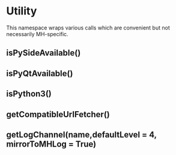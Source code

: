# Utility

This namespace wraps various calls which are convenient but not necessarily MH-specific.

## isPySideAvailable()

## isPyQtAvailable()

## isPython3()

## getCompatibleUrlFetcher()

## getLogChannel(name,defaultLevel = 4, mirrorToMHLog = True)

